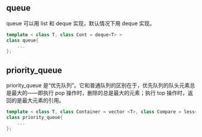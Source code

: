 ## queue

queue 可以用 list 和 deque 实现，默认情况下用 deque 实现。

```c++
template < class T, class Cont = deque<T> >
class queue{
    ...
};
```

## priority_queue
priority_queue 是“优先队列”。它和普通队列的区别在于，优先队列的队头元素总是最大的——即执行 pop 操作时，删除的总是最大的元素；执行 top 操作时，返回的是最大元素的引用。

```c++
template < class T, class Container = vector <T>, class Compare = less<T> >
class priority_queue{
    ...
};
```